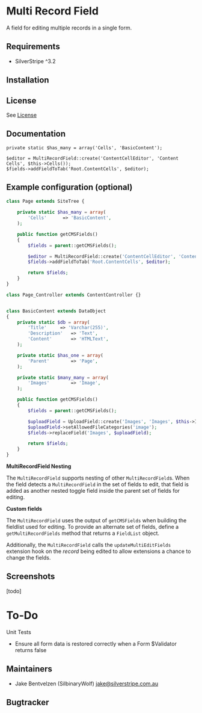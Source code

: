 # Multi Record Field

A field for editing multiple records in a single form.

## Requirements

 * SilverStripe ^3.2
 
## Installation


## License
See [License](license.md)

## Documentation
 
```
private static $has_many = array('Cells', 'BasicContent');

$editor = MultiRecordField::create('ContentCellEditor', 'Content Cells', $this->Cells());
$fields->addFieldToTab('Root.ContentCells', $editor);
```


## Example configuration (optional)

```php
class Page extends SiteTree {
	
	private static $has_many = array(
        'Cells'      => 'BasicContent',
    );

    public function getCMSFields()
    {
        $fields = parent::getCMSFields();

        $editor = MultiRecordField::create('ContentCellEditor', 'Content Cells', $this->Cells());
        $fields->addFieldToTab('Root.ContentCells', $editor);

        return $fields;
    }
}

class Page_Controller extends ContentController {}


class BasicContent extends DataObject
{
    private static $db = array(
        'Title'     => 'Varchar(255)',
        'Description'   => 'Text',
        'Content'       => 'HTMLText',
    );

    private static $has_one = array(
        'Parent'        => 'Page',
    );

    private static $many_many = array(
        'Images'        => 'Image',
    );

    public function getCMSFields()
    {
        $fields = parent::getCMSFields();

        $uploadField = UploadField::create('Images', 'Images', $this->Images());
        $uploadField->setAllowedFileCategories('image');
        $fields->replaceField('Images', $uploadField);

        return $fields;
    }
}

```

**MultiRecordField Nesting**

The `MultiRecordField` supports nesting of other 
`MultiRecordField`s. When the field detects a `MultiRecordField` 
in the set of fields to edit, that field is added as another nested toggle 
field inside the parent set of fields for editing. 

**Custom fields**

The `MultiRecordField` uses the output of `getCMSFields` when building
the fieldlist used for editing. To provide an alternate set of fields, define
a `getMultiRecordFields` method that returns a `FieldList` object.

Additionally, the `MultiRecordField` calls the `updateMultiEditFields` 
extension hook on the _record_ being edited to allow extensions a chance to
change the fields. 

## Screenshots

[todo]

# To-Do

Unit Tests
- Ensure all form data is restored correctly when a Form $Validator returns false

## Maintainers

* Jake Bentvelzen (SilbinaryWolf) <jake@silverstripe.com.au>
 
## Bugtracker
